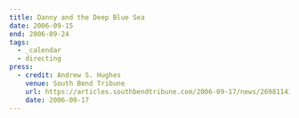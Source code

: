 ```yaml
---
title: Danny and the Deep Blue Sea
date: 2006-09-15
end: 2006-09-24
tags:
  - _calendar
  - directing
press:
  - credit: Andrew S. Hughes
    venue: South Bend Tribune
    url: https://articles.southbendtribune.com/2006-09-17/news/26981141_1_danny-and-roberta-dance-characters
    date: 2006-09-17
---
```

